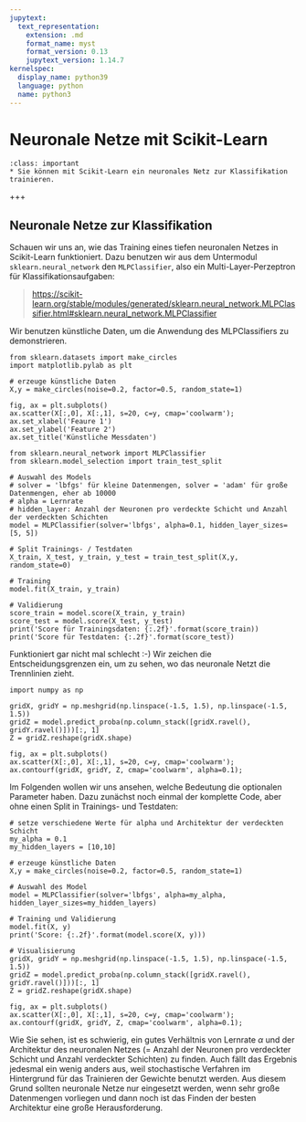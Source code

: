 ```yaml
---
jupytext:
  text_representation:
    extension: .md
    format_name: myst
    format_version: 0.13
    jupytext_version: 1.14.7
kernelspec:
  display_name: python39
  language: python
  name: python3
---
```


# Neuronale Netze mit Scikit-Learn

```{admonition} Lernziele
:class: important
* Sie können mit Scikit-Learn ein neuronales Netz zur Klassifikation trainieren.
```

+++

## Neuronale Netze zur Klassifikation

Schauen wir uns an, wie das Training eines tiefen neuronalen Netzes in
Scikit-Learn funktioniert. Dazu benutzen wir aus dem Untermodul
``sklearn.neural_network`` den ``MLPClassifier``, also ein
Multi-Layer-Perzeptron für Klassifikationsaufgaben:

> https://scikit-learn.org/stable/modules/generated/sklearn.neural_network.MLPClassifier.html#sklearn.neural_network.MLPClassifier

Wir benutzen künstliche Daten, um die Anwendung des MLPClassifiers zu
demonstrieren.

```{code-cell} ipython3
from sklearn.datasets import make_circles
import matplotlib.pylab as plt

# erzeuge künstliche Daten
X,y = make_circles(noise=0.2, factor=0.5, random_state=1)

fig, ax = plt.subplots()
ax.scatter(X[:,0], X[:,1], s=20, c=y, cmap='coolwarm');
ax.set_xlabel('Feaure 1')
ax.set_ylabel('Feature 2')
ax.set_title('Künstliche Messdaten')
```

```{code-cell} ipython3
from sklearn.neural_network import MLPClassifier
from sklearn.model_selection import train_test_split

# Auswahl des Models
# solver = 'lbfgs' für kleine Datenmengen, solver = 'adam' für große Datenmengen, eher ab 10000
# alpha = Lernrate
# hidden_layer: Anzahl der Neuronen pro verdeckte Schicht und Anzahl der verdeckten Schichten
model = MLPClassifier(solver='lbfgs', alpha=0.1, hidden_layer_sizes=[5, 5])

# Split Trainings- / Testdaten
X_train, X_test, y_train, y_test = train_test_split(X,y, random_state=0)

# Training
model.fit(X_train, y_train)

# Validierung 
score_train = model.score(X_train, y_train)
score_test = model.score(X_test, y_test)
print('Score für Trainingsdaten: {:.2f}'.format(score_train))
print('Score für Testdaten: {:.2f}'.format(score_test))
```

Funktioniert gar nicht mal schlecht :-) Wir zeichen die Entscheidungsgrenzen
ein, um zu sehen, wo das neuronale Netzt die Trennlinien zieht.

```{code-cell} ipython3
import numpy as np

gridX, gridY = np.meshgrid(np.linspace(-1.5, 1.5), np.linspace(-1.5, 1.5))
gridZ = model.predict_proba(np.column_stack([gridX.ravel(), gridY.ravel()]))[:, 1]
Z = gridZ.reshape(gridX.shape)

fig, ax = plt.subplots()
ax.scatter(X[:,0], X[:,1], s=20, c=y, cmap='coolwarm');
ax.contourf(gridX, gridY, Z, cmap='coolwarm', alpha=0.1);
```

Im Folgenden wollen wir uns ansehen, welche Bedeutung die optionalen Parameter
haben. Dazu zunächst noch einmal der komplette Code, aber ohne einen Split in
Trainings- und Testdaten:

```{code-cell} ipython3
# setze verschiedene Werte für alpha und Architektur der verdeckten Schicht
my_alpha = 0.1
my_hidden_layers = [10,10]

# erzeuge künstliche Daten
X,y = make_circles(noise=0.2, factor=0.5, random_state=1)

# Auswahl des Model
model = MLPClassifier(solver='lbfgs', alpha=my_alpha, hidden_layer_sizes=my_hidden_layers)

# Training und Validierung
model.fit(X, y)
print('Score: {:.2f}'.format(model.score(X, y)))

# Visualisierung
gridX, gridY = np.meshgrid(np.linspace(-1.5, 1.5), np.linspace(-1.5, 1.5))
gridZ = model.predict_proba(np.column_stack([gridX.ravel(), gridY.ravel()]))[:, 1]
Z = gridZ.reshape(gridX.shape)

fig, ax = plt.subplots()
ax.scatter(X[:,0], X[:,1], s=20, c=y, cmap='coolwarm');
ax.contourf(gridX, gridY, Z, cmap='coolwarm', alpha=0.1);
```

Wie Sie sehen, ist es schwierig, ein gutes Verhältnis von Lernrate $\alpha$ und
der Architektur des neuronalen Netzes (= Anzahl der Neuronen pro verdeckter
Schicht und Anzahl verdeckter Schichten) zu finden. Auch fällt das Ergebnis
jedesmal ein wenig anders aus, weil stochastische Verfahren im Hintergrund für
das Trainieren der Gewichte benutzt werden. Aus diesem Grund sollten neuronale
Netze nur eingesetzt werden, wenn sehr große Datenmengen vorliegen und dann noch
ist das Finden der besten Architektur eine große Herausforderung.
